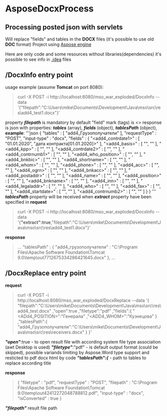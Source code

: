 # AsposeDocxProcess
## Processing posted json with servlets

Will replace "fields" and tables in the **DOCX** files (it's possible to use old **DOC** format)
Project using [Aspose engine](https://docs.aspose.com/words/java/)

Here are only code and some resources without libraries(dependencies) it's possible to see info in [.idea](./../../tree/master/.idea) files

## /DocxInfo entry point
usage example (assume **Tomcat** on port 8080):
>curl -X POST -i http://localhost:8080/mso_war_exploded/DocxInfo --data '{"filepath":"C:\\Users\\mike\\Documents\\Development\\Java\\mso\\src\\res\\add4_test1.docx"}'

property ___filepath___ is mandatory
by default "field" mark (tags) is \<\>
response is json with properties: ___tables___ (array), ___fields___ (object), ___tablesPath___ (object), **example**:
'''json
{
  "tables" : [ "add4_Грузополучатели" ],
  "requestType" : "POST",
  "input-type" : "docx",
  "fields" : {
    "<add4_contrdate1>" : [ "01.01.2020", "дата контракта[01.01.2020]>" ],
    "<add4_basis>" : [ "", "" ],
    "<add4_kpp>" : [ "", "" ],
    "<add4_contrdate2>" : [ "", "" ],
    "<add4_contrnumb1>" : [ "", "" ],
    "<add4_who_position>" : [ "", "" ],
    "<add4_bnkbic>" : [ "", "" ],
    "<add4_shortname>" : [ "", "" ],
    "<add4_whom>" : [ "", "" ],
    "<add4_phone>" : [ "", "" ],
    "<add4_acc>" : [ "", "" ],
    "<add4_ogrn>" : [ "", "" ],
    "<add4_bnkacc>" : [ "", "" ],
    "<add4_postaddr>" : [ "", "" ],
    "<add4_name>" : [ "", "" ],
    "<add4_position>" : [ "", "" ],
    "<add4_bnkname>" : [ "", "" ],
    "<add4_inn>" : [ "", "" ],
    "<add4_legaladdr>" : [ "", "" ],
    "<add4_who>" : [ "", "" ],
    "<add4_fax>" : [ "", "" ],
    "<add4_startdate>" : [ "", "" ],
    "<add4_contrnumb2>" : [ "", "" ]
  }
}
'''
___tablesPath___ property will be received when ___extract___ property have been specified in **request**
>curl -X POST -i http://localhost:8080/mso_war_exploded/DocxInfo --data '{**"extract":true**,"filepath":"C:\\Users\\mike\\Documents\\Development\\Java\\mso\\src\\res\\add4_test1.docx"}'

**response**
>...
>  "tablesPath" : {
>    "add4_грузополучатели" : "C:\\Program Files\\Apache Software Foundation\\Tomcat 9.0\\temp\\out7712675334286421645.docx"
>  },
>...

## /DocxReplace entry point
**request**
>curl -X POST -i http://localhost:8080/mso_war_exploded/DocxReplace --data '{
"filepath":"C:\\Users\\mike\\Documents\\Development\\Java\\mso\\src\\res\\add4_test.docx"
,"open":true
,"filetype":"pdf"
,"fields":{
  "<ADd4_POSITION>":"Генерала"
  ,"<ADD4_WHOM>":"Кузнецова"
}
,"tablesPath":{
  "add4_Грузополучатели":"C:\\Users\\mike\\Documents\\Development\\Java\\mso\\src\\res\\receivers.docx"
}
}'

___"open"___:true - to open result file with according system file type association (awt Desktop is used)
___"filetype"___:"pdf" - is default output format (could be skipped), possible variands limiting by Aspose.Word type support and resticted to pdf docx html by code
___"tablesPath":{___ - path to tables to replace according title

**response**
>{
  "filetype" : "pdf",
  "requestType" : "POST",
  "filepath" : "C:\\Program Files\\Apache Software Foundation\\Tomcat 9.0\\temp\\out42412272048788812.pdf",
  "input-type" : "docx",
  "isConverted" : true
}

___"filepath"___ result file path

